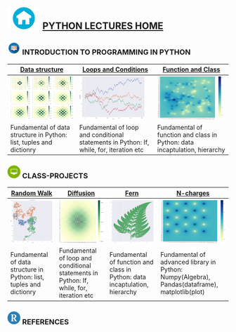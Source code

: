 

## <img src = "sample/home.png" width="75" height="50" /> [PYTHON LECTURES HOME](https://datafiction.github.io/)




###  <img src = "sample/lecture.png" width="30" height="30" />  INTRODUCTION TO PROGRAMMING IN PYTHON

|  [Data structure](intro/1.1.DataStructure.md)  | [Loops and Conditions](intro/2/1.2.LoopsAndConditions.md) | [Function and Class](intro/3/1.3.FunctionAndClass.md)  | 
| --- | --- | --- | 
|<img src = "intro/5/output_15_0.png" width="150" height="100" /> | <img src = "intro/4/output_15_0.png" width="150" height="100" />  |<img src = "intro/3/output_48_0.png" width="150" height="100" /> |
| Fundamental of data structure in Python: list, tuples and dictionry | Fundamental of loop and conditional statements in Python: If, while, for, iteration etc | Fundamental of function and class in Python: data incaptulation, hierarchy | 

### <img src = "sample/project.png" width="30" height="30" />  CLASS-PROJECTS

| [Random Walk](intro/4/1.4.Project-RandomWalk.md)  | [Diffusion](intro/5/1.5.Project-Diffusion.md) | [Fern](intro/2/1.2.LoopsAndConditions.md)  | [N-charges](intro/3/1.3.FunctionAndClass.md) |
| --- | --- | --- | --- |
|<img src = "intro/4/output_22_0.png" width="150" height="100" /> | <img src = "intro/5/output_20_0.png" width="150" height="100" />  |<img src = "intro/2/output_34_0.png" width="150" height="100" /> | <img src = "intro/3/output_34_0.png" width="150" height="100" />| 
| Fundamental of data structure in Python: list, tuples and dictionry | Fundamental of loop and conditional statements in Python: If, while, for, iteration etc | Fundamental of function and class in Python: data incaptulation, hierarchy | Fundamental of advanced library in Python: Numpy(Algebra), Pandas(dataframe), matplotlib(plot) |


### <img src = "sample/R.png" width="30" height="30" /> REFERENCES





